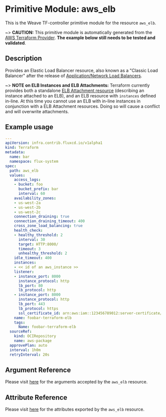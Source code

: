 
# Primitive Module: aws_elb

This is the Weave TF-controller primitive module for the resource `aws_elb`.

~> **CAUTION:** This primitive module is automatically generated from the [AWS Terraform Provider](https://registry.terraform.io/providers/hashicorp/aws/latest/docs/resources/elb). **The example below still needs to be tested and validated**.

## Description

Provides an Elastic Load Balancer resource, also known as a "Classic
Load Balancer" after the release of
[Application/Network Load Balancers](/docs/providers/aws/r/lb.html).

~> **NOTE on ELB Instances and ELB Attachments:** Terraform currently
provides both a standalone [ELB Attachment resource](elb_attachment.html)
(describing an instance attached to an ELB), and an ELB resource with
`instances` defined in-line. At this time you cannot use an ELB with in-line
instances in conjunction with a ELB Attachment resources. Doing so will cause a
conflict and will overwrite attachments.

## Example usage

```yaml
---
apiVersion: infra.contrib.fluxcd.io/v1alpha1
kind: Terraform
metadata:
  name: bar
  namespace: flux-system
spec:
  path: aws_elb
  values:
    access_logs:
    - bucket: foo
      bucket_prefix: bar
      interval: 60
    availability_zones:
    - us-west-2a
    - us-west-2b
    - us-west-2c
    connection_draining: true
    connection_draining_timeout: 400
    cross_zone_load_balancing: true
    health_check:
    - healthy_threshold: 2
      interval: 30
      target: HTTP:8000/
      timeout: 3
      unhealthy_threshold: 2
    idle_timeout: 400
    instances:
    - << id of an aws_instance >>
    listener:
    - instance_port: 8000
      instance_protocol: http
      lb_port: 80
      lb_protocol: http
    - instance_port: 8000
      instance_protocol: http
      lb_port: 443
      lb_protocol: https
      ssl_certificate_id: arn:aws:iam::123456789012:server-certificate/certName
    name: foobar-terraform-elb
    tags:
      Name: foobar-terraform-elb
  sourceRef:
    kind: OCIRepository
    name: aws-package
  approvePlan: auto
  interval: 1h0m
  retryInterval: 20s
```

## Argument Reference

Please visit [here](https://registry.terraform.io/providers/hashicorp/aws/latest/docs/resources/elb#argument-reference) for the arguments accepted by the `aws_elb` resource.

## Attribute Reference

Please visit [here](https://registry.terraform.io/providers/hashicorp/aws/latest/docs/resources/elb#attributes-reference) for the attributes exported by the `aws_elb` resource.
